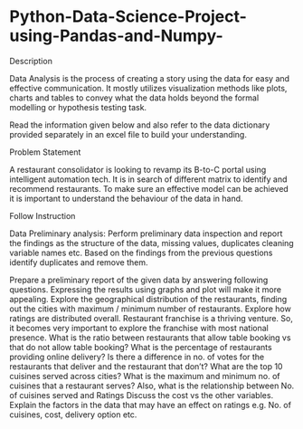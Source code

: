 # Python-Data-Science-Project-using-Pandas-and-Numpy-

Description

Data Analysis is the process of creating a story using the data for easy and effective communication. It mostly utilizes visualization methods like plots, charts and tables to convey what the data holds beyond the formal modelling or hypothesis testing task.

 

Read the information given below and also refer to the data dictionary provided separately in an excel file to build your understanding.

 

Problem Statement

 

A restaurant consolidator is looking to revamp its B-to-C portal using intelligent automation tech. It is in search of different matrix to identify and recommend restaurants. To make sure an effective model can be achieved it is important to understand the behaviour of the data in hand.

 

Follow Instruction

Data Preliminary analysis:
Perform preliminary data inspection and report the findings as the structure of the data, missing values, duplicates cleaning variable names etc.
Based on the findings from the previous questions identify duplicates and remove them.
 

Prepare a preliminary report of the given data by answering following questions. Expressing the results using graphs and plot will make it more appealing.
Explore the geographical distribution of the restaurants, finding out the cities  with maximum / minimum number of restaurants.
Explore how ratings are distributed overall.
Restaurant franchise is a thriving venture. So, it becomes very important to explore the franchise with most national presence.
What is the ratio between restaurants that allow table booking vs that do not allow table booking? 
What is the percentage of restaurants providing online delivery?
Is there a difference in no. of votes for the restaurants that deliver and the restaurant that don’t?
What are the top 10 cuisines served across cities?
What is the maximum and minimum no. of cuisines that a restaurant serves? Also, what is the relationship between No. of cuisines served and Ratings
Discuss the cost vs the other variables.
Explain the factors in the data that may have an effect on ratings e.g. No. of cuisines, cost, delivery option etc.
 
